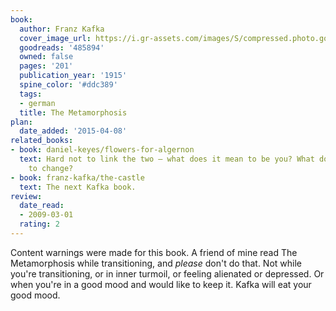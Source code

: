 ```yaml
---
book:
  author: Franz Kafka
  cover_image_url: https://i.gr-assets.com/images/S/compressed.photo.goodreads.com/books/1359061917l/485894.jpg
  goodreads: '485894'
  owned: false
  pages: '201'
  publication_year: '1915'
  spine_color: '#ddc389'
  tags:
  - german
  title: The Metamorphosis
plan:
  date_added: '2015-04-08'
related_books:
- book: daniel-keyes/flowers-for-algernon
  text: Hard not to link the two – what does it mean to be you? What does it mean
    to change?
- book: franz-kafka/the-castle
  text: The next Kafka book.
review:
  date_read:
  - 2009-03-01
  rating: 2
---
```


Content warnings were made for this book. A friend of mine read The Metamorphosis while transitioning, and *please*
don't do that. Not while you're transitioning, or in inner turmoil, or feeling alienated or depressed. Or when you're in
a good mood and would like to keep it. Kafka will eat your good mood.
